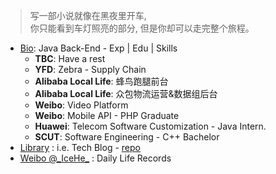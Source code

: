 <!-- > 好记性不如烂博客 -->

<!-- Done is better than perfect. -->

> 写一部小说就像在黑夜里开车, <br/>你只能看到车灯照亮的部分, 但是你却可以走完整个旅程。

<!-- <br/><br/>—— E.L. Doctorow -->

- [Bio](https://github.com/IceHe/lib/blob/master/past/bio.md): Java Back-End - Exp | Edu | Skills
    - **TBC**: Have a rest
    - **YFD**: Zebra - Supply Chain
    - **Alibaba Local Life**: 蜂鸟跑腿前台
    - **Alibaba Local Life**: 众包物流运营&数据组后台
    - **Weibo**: Video Platform
    - **Weibo**: Mobile API - PHP Graduate
    - **Huawei**: Telecom Software Customization - Java Intern.
    - **SCUT**: Software Engineering - C++ Bachelor
- [Library](https://icehe.xyz/#/) : i.e. Tech Blog - [repo](https://github.com/IceHe/lib)
- [Weibo @\_IceHe\_](https://weibo.com/icedes) : Daily Life Records

<!-- ### Hi there 👋 -->

<!--
**IceHe/IceHe** is a ✨ _special_ ✨ repository because its `README.md` (this file) appears on your GitHub profile.

Here are some ideas to get you started:

- 🔭 I’m currently working on ...
- 🌱 I’m currently learning ...
- 👯 I’m looking to collaborate on ...
- 🤔 I’m looking for help with ...
- 💬 Ask me about ...
- 📫 How to reach me: ...
- 😄 Pronouns: ...
- ⚡ Fun fact: ...
-->

